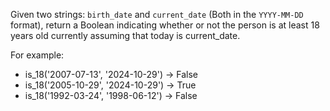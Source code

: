 Given two strings: `birth_date` and `current_date` (Both in the `YYYY-MM-DD` format), return a Boolean indicating whether or not the person is at least 18 years old currently assuming that today is current_date.

For example:
- is_18('2007-07-13', '2024-10-29') → False
- is_18('2005-10-29', '2024-10-29') → True
- is_18('1992-03-24', '1998-06-12') → False
